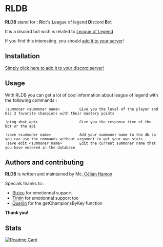 # RLDB

**RLDB** stand for : **R**iot's **L**eague of legend **D**iscord **B**ot

It is a discord bot wich is related to [League of Legend](https://ru.leagueoflegends.com/ru-ru/)

If you find this interesting, you should [add it to your server](https://discord.com/api/oauth2/authorize?client_id=863820008193916958&permissions=0&scope=bot)!

## Installation

[Simply click here to add it to your discord server!](https://discord.com/api/oauth2/authorize?client_id=863820008193916958&permissions=0&scope=bot)

## Usage
With RLDB you can get a lot of cool information about league of legend with the following commands :
````
!summoner <summoner name>         Give you the level of the player and his 3 favorite champions with their mastery points

!ping <bot,api>                   Give you the response time of the bot or the api

!save <summoner name>             Add your summoner name to the db so you can use the commands without argument to get your own stats
!save edit <summoner name>        Edit the current summoner name that you have entered in the database
````

## Authors and contributing

**RLDB** is written and maintained by Me,[ Célian Hamon](github.com/skelletondude).

Specials thanks to :
* [Bizicu](https://github.com/bizicu) for emotionnal support 
* [Tintin](https://github.com/tintin361) for emotionnal support too
* [Querijn](https://github.com/Querijn/) for the getChampionsByKey function

**Thank
you!**

## Stats

[![Readme Card](https://github-readme-stats.vercel.app/api/pin/?username=skelletondude&repo=Rldb)](https://github.com/skelletondude/Rldb)
